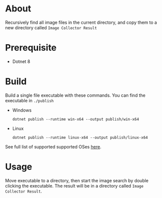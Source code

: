 # About
Recursively find all image files in the current directory, and copy them to a new directory called `Image Collector Result`

# Prerequisite
- Dotnet 8

# Build
Build a single file executable with these commands. You can find the executable in `./publish`

- Windows
    ```console
    dotnet publish --runtime win-x64 --output publish/win-x64
    ```

- Linux
    ```console
    dotnet publish --runtime linux-x64 --output publish/linux-x64
    ```

See full list of supported supported OSes [here](https://learn.microsoft.com/en-us/dotnet/core/rid-catalog).

# Usage
Move executable to a directory, then start the image search by double clicking the executable. 
The result will be in a directory called `Image Collector Result`.
